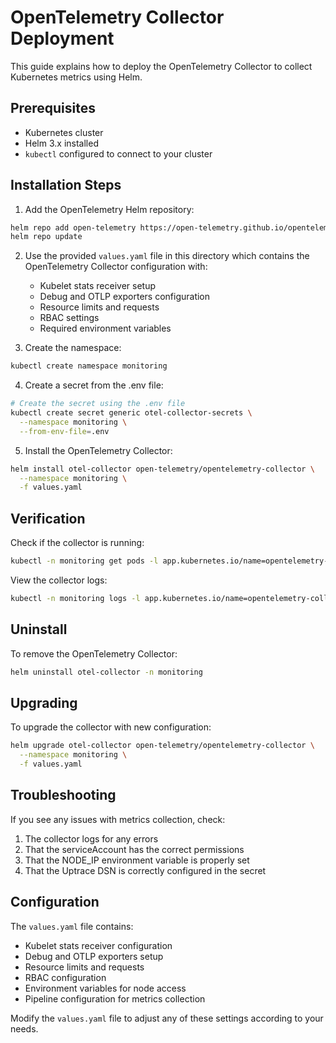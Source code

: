 # OpenTelemetry Collector Deployment

This guide explains how to deploy the OpenTelemetry Collector to collect Kubernetes metrics using Helm.

## Prerequisites

- Kubernetes cluster
- Helm 3.x installed
- `kubectl` configured to connect to your cluster

## Installation Steps

1. Add the OpenTelemetry Helm repository:
```bash
helm repo add open-telemetry https://open-telemetry.github.io/opentelemetry-helm-charts
helm repo update
```

2. Use the provided `values.yaml` file in this directory which contains the OpenTelemetry Collector configuration with:
   - Kubelet stats receiver setup
   - Debug and OTLP exporters configuration
   - Resource limits and requests
   - RBAC settings
   - Required environment variables

3. Create the namespace:
```bash
kubectl create namespace monitoring
```

4. Create a secret from the .env file:
```bash
# Create the secret using the .env file
kubectl create secret generic otel-collector-secrets \
  --namespace monitoring \
  --from-env-file=.env
```

5. Install the OpenTelemetry Collector:
```bash
helm install otel-collector open-telemetry/opentelemetry-collector \
  --namespace monitoring \
  -f values.yaml
```

## Verification

Check if the collector is running:
```bash
kubectl -n monitoring get pods -l app.kubernetes.io/name=opentelemetry-collector
```

View the collector logs:
```bash
kubectl -n monitoring logs -l app.kubernetes.io/name=opentelemetry-collector
```

## Uninstall

To remove the OpenTelemetry Collector:
```bash
helm uninstall otel-collector -n monitoring
```

## Upgrading

To upgrade the collector with new configuration:
```bash
helm upgrade otel-collector open-telemetry/opentelemetry-collector \
  --namespace monitoring \
  -f values.yaml
```

## Troubleshooting

If you see any issues with metrics collection, check:
1. The collector logs for any errors
2. That the serviceAccount has the correct permissions
3. That the NODE_IP environment variable is properly set
4. That the Uptrace DSN is correctly configured in the secret

## Configuration

The `values.yaml` file contains:
- Kubelet stats receiver configuration
- Debug and OTLP exporters setup
- Resource limits and requests
- RBAC configuration
- Environment variables for node access
- Pipeline configuration for metrics collection

Modify the `values.yaml` file to adjust any of these settings according to your needs.
